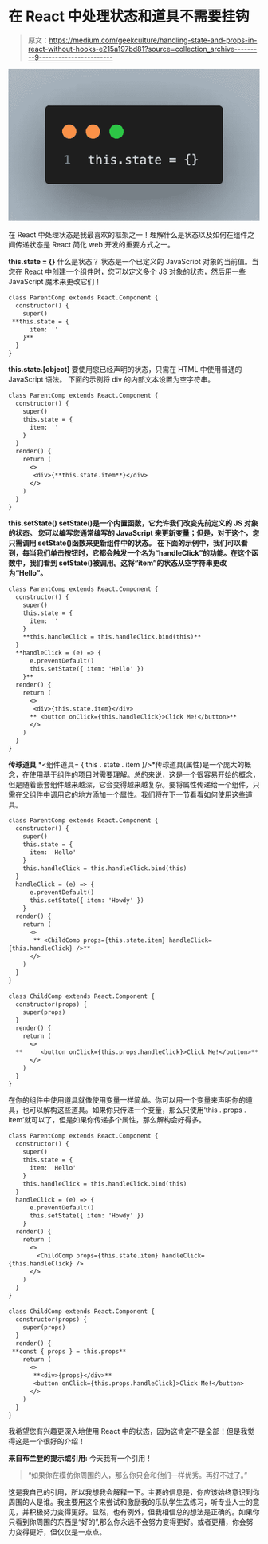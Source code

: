 # 在 React 中处理状态和道具不需要挂钩

> 原文：<https://medium.com/geekculture/handling-state-and-props-in-react-without-hooks-e215a197bd81?source=collection_archive---------9----------------------->

![](img/85c01ee21e744fbc02b3301edd61bf19.png)

在 React 中处理状态是我最喜欢的框架之一！理解什么是状态以及如何在组件之间传递状态是 React 简化 web 开发的重要方式之一。

**this.state = {}**
什么是状态？
状态是一个已定义的 JavaScript 对象的当前值。当您在 React 中创建一个组件时，您可以定义多个 JS 对象的状态，然后用一些 JavaScript 魔术来更改它们！

```
class ParentComp extends React.Component {
  constructor() {
    super()
 **this.state = {
      item: ''
    }**
  }
}
```

**this.state.[object]** 要使用您已经声明的状态，只需在 HTML 中使用普通的 JavaScript 语法。
下面的示例将 div 的内部文本设置为空字符串。

```
class ParentComp extends React.Component {
  constructor() {
    super()
    this.state = {
      item: ''
    }
  }
  render() {
    return (
      <>
       <div>{**this.state.item**}</div>
      </>
    )
  }
}
```

**this.setState()
setState()是一个内置函数，它允许我们改变先前定义的 JS 对象的状态。
您可以编写您通常编写的 JavaScript 来更新变量；但是，对于这个，您只需调用 setState()函数来更新组件中的状态。
在下面的示例中，我们可以看到，每当我们单击按钮时，它都会触发一个名为“handleClick”的功能。在这个函数中，我们看到 setState()被调用。这将“item”的状态从空字符串更改为“Hello”。**

```
class ParentComp extends React.Component {
  constructor() {
    super()
    this.state = {
      item: ''
    }
    **this.handleClick = this.handleClick.bind(this)**
  }
  **handleClick = (e) => {
      e.preventDefault()
      this.setState({ item: 'Hello' })
    }**
  render() {
    return (
      <>
       <div>{this.state.item}</div>
      ** <button onClick={this.handleClick}>Click Me!</button>**
      </>
    )
  }
}
```

**传球道具** *<组件道具= { this . state . item }/>*传球道具(属性)是一个庞大的概念，在使用基于组件的项目时需要理解。总的来说，这是一个很容易开始的概念，但是随着嵌套组件越来越深，它会变得越来越复杂。要将属性传递给一个组件，只需在父组件中调用它的地方添加一个属性。我们将在下一节看看如何使用这些道具。

```
class ParentComp extends React.Component {
  constructor() {
    super()
    this.state = {
      item: 'Hello'
    }
    this.handleClick = this.handleClick.bind(this)
  }
  handleClick = (e) => {
      e.preventDefault()
      this.setState({ item: 'Howdy' })
    }
  render() {
    return (
      <>
       ** <ChildComp props={this.state.item} handleClick={this.handleClick} />**
      </>
    )
  }
}

class ChildComp extends React.Component {
  constructor(props) {
    super(props)
  }
  render() {
    return (
      <>
  **     <button onClick={this.props.handleClick}>Click Me!</button>**
      </>
    )
  }
}
```

在你的组件中使用道具就像使用变量一样简单。你可以用一个变量来声明你的道具，也可以解构这些道具。如果你只传递一个变量，那么只使用‘this . props . item’就可以了，但是如果你传递多个属性，那么解构会好得多。

```
class ParentComp extends React.Component {
  constructor() {
    super()
    this.state = {
      item: 'Hello'
    }
    this.handleClick = this.handleClick.bind(this)
  }
  handleClick = (e) => {
      e.preventDefault()
      this.setState({ item: 'Howdy' })
    }
  render() {
    return (
      <>
        <ChildComp props={this.state.item} handleClick={this.handleClick} />
      </>
    )
  }
}

class ChildComp extends React.Component {
  constructor(props) {
    super(props)
  }
  render() {
 **const { props } = this.props**
    return (
      <>
       **<div>{props}</div>**
       <button onClick={this.props.handleClick}>Click Me!</button>
      </>
    )
  }
}
```

我希望您有兴趣更深入地使用 React 中的状态，因为这肯定不是全部！但是我觉得这是一个很好的介绍！

**来自布兰登的提示或引用:**
今天我有一个引用！

> “如果你在模仿你周围的人，那么你只会和他们一样优秀。再好不过了。”

这是我自己的引用，所以我想我会解释一下。主要的信息是，你应该始终意识到你周围的人是谁。我主要用这个来尝试和激励我的乐队学生去练习，听专业人士的意见，并积极努力变得更好。显然，也有例外，但我相信总的想法是正确的。如果你只看到你周围的东西是“好的”,那么你永远不会努力变得更好。或者更糟，你会努力变得更好，但仅仅是一点点。